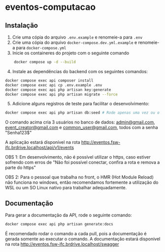 # eventos-computacao

## Instalação

1. Crie uma cópia do arquivo `.env.example` e renomeie-a para `.env`
2. Crie uma cópia do arquivo `docker-compose.dev.yml.example` e renomeie-a para `docker-compose.yml`
3. Inicie os containeres do projeto com o seguinte comando
```bash
    docker compose up -d --build
```
4. Instale as dependências do backend com os seguintes comandos:
```bash
docker compose exec api composer install
docker compose exec api cp .env.example .env
docker compose exec api php artisan key:generate
docker compose exec api php artisan migrate --force
```

5. Adicione alguns registros de teste para facilitar o desenvolvimento:
```bash
docker compose exec api php artisan db:seed # Rode apenas uma vez ou o haverá registros duplicados no seu banco de dados
```
O comando acima cria 3 usuários no banco de dados: admin@gmail.com, event_creator@gmail.com e common_user@gmail.com, todos com a senha "Senha123$"


A aplicação estará disponível na rota http://eventos.fsw-ifc.brdrive.localhost/api/v1/events

OBS 1: Em desenvolvimento, não é possível utilizar o https, caso estiver sofrendo com erros de "Não foi possível conectar, confira a rota e remova a parte do https"

OBS 2: Para o pessoal que trabalha no front, o HMR (Hot Module Reload) não funciona no windows, então recomendamos fortemente a utilização do WSL ou um SO Linux nativo para trabalhar adequadamente.

## Documentação

Para gerar a documentação da API, rode o seguinte comando:

```bash
docker compose exec api php artisan generate:docs
```

É recomendado rodar o comando a cada pull, pois a documentação é gerada somente ao executar o comando.
A documentação estará disponível na rota http://eventos.fsw-ifc.brdrive.localhost/swagger